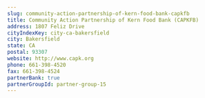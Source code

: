 ```yaml
---
slug: community-action-partnership-of-kern-food-bank-capkfb
title: Community Action Partnership of Kern Food Bank (CAPKFB)
address: 1807 Feliz Drive
cityIndexKey: city-ca-bakersfield
city: Bakersfield
state: CA
postal: 93307
website: http://www.capk.org
phone: 661-398-4520
fax: 661-398-4524
partnerBank: true
partnerGroupId: partner-group-15
---
```

